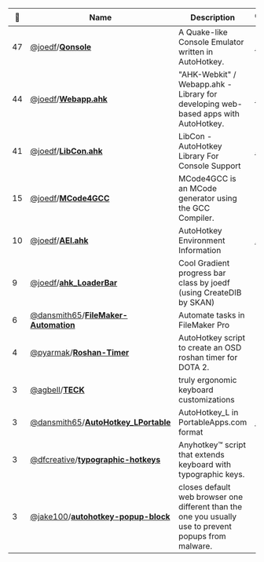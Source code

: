 |:star2: | Name | Description | 🌍|
|---|---|---|---|
|47|[@joedf](https://github.com/joedf)/[**Qonsole**](https://github.com/joedf/Qonsole)|A Quake-like Console Emulator written in AutoHotkey.|[:arrow_upper_right:](http://qonsole-ahk.sourceforge.net/)|
|44|[@joedf](https://github.com/joedf)/[**Webapp.ahk**](https://github.com/joedf/Webapp.ahk)|"AHK-Webkit" / Webapp.ahk - Library for developing web-based apps with AutoHotkey.|[:arrow_upper_right:](https://autohotkey.com/boards/viewtopic.php?f=6&t=21516)|
|41|[@joedf](https://github.com/joedf)/[**LibCon.ahk**](https://github.com/joedf/LibCon.ahk)|LibCon - AutoHotkey Library For Console Support|[:arrow_upper_right:](http://joedf.github.io/libcon/)|
|15|[@joedf](https://github.com/joedf)/[**MCode4GCC**](https://github.com/joedf/MCode4GCC)|MCode4GCC is an MCode generator using the GCC Compiler.||
|10|[@joedf](https://github.com/joedf)/[**AEI.ahk**](https://github.com/joedf/AEI.ahk)|AutoHotkey Environment Information|[:arrow_upper_right:](http://ahkscript.org/boards/viewtopic.php?f=6&t=5825)|
|9|[@joedf](https://github.com/joedf)/[**ahk_LoaderBar**](https://github.com/joedf/ahk_LoaderBar)|Cool Gradient progress bar class by joedf (using CreateDIB by SKAN)||
|6|[@dansmith65](https://github.com/dansmith65)/[**FileMaker-Automation**](https://github.com/dansmith65/FileMaker-Automation)|Automate tasks in FileMaker Pro||
|4|[@pyarmak](https://github.com/pyarmak)/[**Roshan-Timer**](https://github.com/pyarmak/Roshan-Timer)|AutoHotkey script to create an OSD roshan timer for DOTA 2.||
|3|[@agbell](https://github.com/agbell)/[**TECK**](https://github.com/agbell/TECK)|truly ergonomic keyboard customizations||
|3|[@dansmith65](https://github.com/dansmith65)/[**AutoHotkey_LPortable**](https://github.com/dansmith65/AutoHotkey_LPortable)|AutoHotkey_L in PortableApps.com format|[:arrow_upper_right:](http://portableapps.com/node/32170)|
|3|[@dfcreative](https://github.com/dfcreative)/[**typographic-hotkeys**](https://github.com/dfcreative/typographic-hotkeys)|Anyhotkey™ script that extends keyboard with typographic keys.||
|3|[@jake100](https://github.com/jake100)/[**autohotkey-popup-block**](https://github.com/jake100/autohotkey-popup-block)|closes default web browser one different than the one you usually use to prevent popups from malware.||

